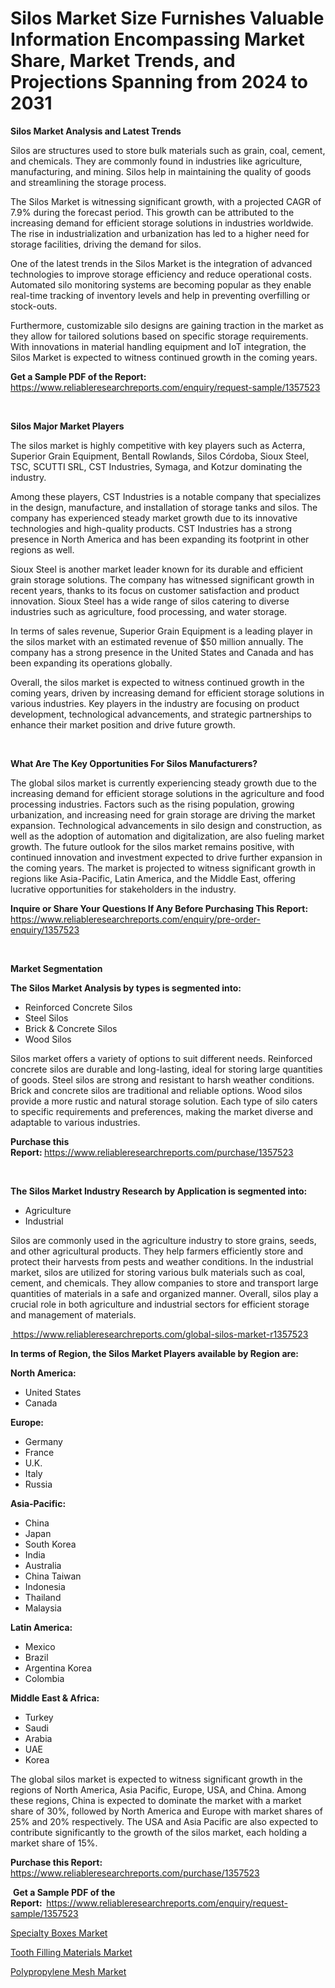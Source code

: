 <p><h1>Silos Market Size Furnishes Valuable Information Encompassing Market Share, Market Trends, and Projections Spanning from 2024 to 2031</h1></p><p><strong>Silos Market Analysis and Latest Trends</strong></p>
<p><p>Silos are structures used to store bulk materials such as grain, coal, cement, and chemicals. They are commonly found in industries like agriculture, manufacturing, and mining. Silos help in maintaining the quality of goods and streamlining the storage process.</p><p>The Silos Market is witnessing significant growth, with a projected CAGR of 7.9% during the forecast period. This growth can be attributed to the increasing demand for efficient storage solutions in industries worldwide. The rise in industrialization and urbanization has led to a higher need for storage facilities, driving the demand for silos.</p><p>One of the latest trends in the Silos Market is the integration of advanced technologies to improve storage efficiency and reduce operational costs. Automated silo monitoring systems are becoming popular as they enable real-time tracking of inventory levels and help in preventing overfilling or stock-outs.</p><p>Furthermore, customizable silo designs are gaining traction in the market as they allow for tailored solutions based on specific storage requirements. With innovations in material handling equipment and IoT integration, the Silos Market is expected to witness continued growth in the coming years.</p></p>
<p><strong>Get a Sample PDF of the Report:&nbsp;</strong> <a href="https://www.reliableresearchreports.com/enquiry/request-sample/1357523">https://www.reliableresearchreports.com/enquiry/request-sample/1357523</a></p>
<p>&nbsp;</p>
<p><strong>Silos Major Market Players</strong></p>
<p><p>The silos market is highly competitive with key players such as Acterra, Superior Grain Equipment, Bentall Rowlands, Silos Córdoba, Sioux Steel, TSC, SCUTTI SRL, CST Industries, Symaga, and Kotzur dominating the industry.</p><p>Among these players, CST Industries is a notable company that specializes in the design, manufacture, and installation of storage tanks and silos. The company has experienced steady market growth due to its innovative technologies and high-quality products. CST Industries has a strong presence in North America and has been expanding its footprint in other regions as well.</p><p>Sioux Steel is another market leader known for its durable and efficient grain storage solutions. The company has witnessed significant growth in recent years, thanks to its focus on customer satisfaction and product innovation. Sioux Steel has a wide range of silos catering to diverse industries such as agriculture, food processing, and water storage.</p><p>In terms of sales revenue, Superior Grain Equipment is a leading player in the silos market with an estimated revenue of $50 million annually. The company has a strong presence in the United States and Canada and has been expanding its operations globally.</p><p>Overall, the silos market is expected to witness continued growth in the coming years, driven by increasing demand for efficient storage solutions in various industries. Key players in the industry are focusing on product development, technological advancements, and strategic partnerships to enhance their market position and drive future growth.</p></p>
<p>&nbsp;</p>
<p><strong>What Are The Key Opportunities For Silos Manufacturers?</strong></p>
<p><p>The global silos market is currently experiencing steady growth due to the increasing demand for efficient storage solutions in the agriculture and food processing industries. Factors such as the rising population, growing urbanization, and increasing need for grain storage are driving the market expansion. Technological advancements in silo design and construction, as well as the adoption of automation and digitalization, are also fueling market growth. The future outlook for the silos market remains positive, with continued innovation and investment expected to drive further expansion in the coming years. The market is projected to witness significant growth in regions like Asia-Pacific, Latin America, and the Middle East, offering lucrative opportunities for stakeholders in the industry.</p></p>
<p><strong>Inquire or Share Your Questions If Any Before Purchasing This Report:</strong> <a href="https://www.reliableresearchreports.com/enquiry/pre-order-enquiry/1357523">https://www.reliableresearchreports.com/enquiry/pre-order-enquiry/1357523</a></p>
<p>&nbsp;</p>
<p><strong>Market Segmentation</strong></p>
<p><strong>The Silos Market Analysis by types is segmented into:</strong></p>
<p><ul><li>Reinforced Concrete Silos</li><li>Steel Silos</li><li>Brick & Concrete Silos</li><li>Wood Silos</li></ul></p>
<p><p>Silos market offers a variety of options to suit different needs. Reinforced concrete silos are durable and long-lasting, ideal for storing large quantities of goods. Steel silos are strong and resistant to harsh weather conditions. Brick and concrete silos are traditional and reliable options. Wood silos provide a more rustic and natural storage solution. Each type of silo caters to specific requirements and preferences, making the market diverse and adaptable to various industries.</p></p>
<p><strong>Purchase this Report:&nbsp;</strong><a href="https://www.reliableresearchreports.com/purchase/1357523">https://www.reliableresearchreports.com/purchase/1357523</a></p>
<p>&nbsp;</p>
<p><strong>The Silos Market Industry Research by Application is segmented into:</strong></p>
<p><ul><li>Agriculture</li><li>Industrial</li></ul></p>
<p><p>Silos are commonly used in the agriculture industry to store grains, seeds, and other agricultural products. They help farmers efficiently store and protect their harvests from pests and weather conditions. In the industrial market, silos are utilized for storing various bulk materials such as coal, cement, and chemicals. They allow companies to store and transport large quantities of materials in a safe and organized manner. Overall, silos play a crucial role in both agriculture and industrial sectors for efficient storage and management of materials.</p></p>
<p><a href="https://www.reliableresearchreports.com/global-silos-market-r1357523">&nbsp;https://www.reliableresearchreports.com/global-silos-market-r1357523</a></p>
<p><strong>In terms of Region, the Silos Market Players available by Region are:</strong></p>
<p>
    <p> <strong> North America: </strong>
        <ul>
            <li>United States</li>
            <li>Canada</li>
        </ul>
        </p> 
    <p> <strong> Europe: </strong>
        <ul>
            <li>Germany</li>
            <li>France</li>
            <li>U.K.</li>
            <li>Italy</li>
            <li>Russia</li>
        </ul>
        </p> 
    <p> <strong> Asia-Pacific: </strong>
        <ul>
            <li>China</li>
            <li>Japan</li>
            <li>South Korea</li>
            <li>India</li>
            <li>Australia</li>
            <li>China Taiwan</li>
            <li>Indonesia</li>
            <li>Thailand</li>
            <li>Malaysia</li>
        </ul>
        </p> 
    <p> <strong> Latin America: </strong>
        <ul>
            <li>Mexico</li>
            <li>Brazil</li>
            <li>Argentina Korea</li>
            <li>Colombia</li>
        </ul>
        </p> 
    <p> <strong> Middle East & Africa: </strong>
        <ul>
            <li>Turkey</li>
            <li>Saudi</li>
            <li>Arabia</li>
            <li>UAE</li>
            <li>Korea</li>
        </ul>
    </p>
    </p>
<p><p>The global silos market is expected to witness significant growth in the regions of North America, Asia Pacific, Europe, USA, and China. Among these regions, China is expected to dominate the market with a market share of 30%, followed by North America and Europe with market shares of 25% and 20% respectively. The USA and Asia Pacific are also expected to contribute significantly to the growth of the silos market, each holding a market share of 15%.</p></p>
<p><strong>Purchase this Report: </strong><a href="https://www.reliableresearchreports.com/purchase/1357523">https://www.reliableresearchreports.com/purchase/1357523</a></p>
<p>&nbsp;<strong>Get a Sample PDF of the Report:&nbsp;&nbsp;</strong><a href="https://www.reliableresearchreports.com/enquiry/request-sample/1357523">https://www.reliableresearchreports.com/enquiry/request-sample/1357523</a></p>
<p><strong></strong></p>
<p><p><a href="https://www.linkedin.com/pulse/specialty-boxes-market-dynamics-2024-2031-also-its-ratwe?trackingId=8xU0YUjoa6PqUfqwxDTKpQ%3D%3D">Specialty Boxes Market</a></p><p><a href="https://www.linkedin.com/pulse/tooth-filling-materials-market-research-report-key-successful-jysce?trackingId=ljtA5tfhUg9QjB0OnDGQxA%3D%3D">Tooth Filling Materials Market</a></p><p><a href="https://www.linkedin.com/pulse/polypropylene-mesh-market-size-focuses-dynamics-in-depth-cxr1e?trackingId=neA5xtfqpgXdAyxGpaX1BQ%3D%3D">Polypropylene Mesh Market</a></p></p>